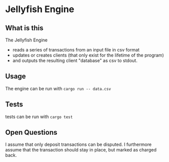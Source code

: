 # Jellyfish Engine

## What is this
The Jellyfish Engine 
* reads a series of transactions from an input file in csv format
* updates or creates clients (that only exist for the lifetime of the program)
* and outputs the resulting client "database" as csv to stdout.


## Usage

The engine can be run with 
`cargo run -- data.csv`

## Tests
tests can be run with `cargo test`


## Open Questions
I assume that only deposit transactions can be disputed.
I furthermore assume that the transaction should stay in place, but marked as charged back.